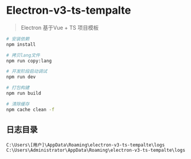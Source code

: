 <!--
 * @Author: yaohengfeng 1921934563@qq.com
 * @Date: 2022-12-08 14:02:44
 * @LastEditors: yaohengfneg 1921934563@qq.com
 * @LastEditTime: 2023-10-14 15:24:35
 * @FilePath: \electron-v3-ts-tempalte\README.md
 * @Description: 项目描述文件
-->
# Electron-v3-ts-tempalte

> Electron 基于Vue + TS 项目模板


``` bash
# 安装依赖
npm install

# 拷贝lang文件
npm run copy:lang

# 开发阶段启动调试
npm run dev

# 打包构建
npm run build

# 清除缓存
npm cache clean -f
```


## 日志目录
```
C:\Users\[用户]\AppData\Roaming\electron-v3-ts-tempalte\logs
C:\Users\Administrator\AppData\Roaming\electron-v3-ts-tempalte\logs
```

